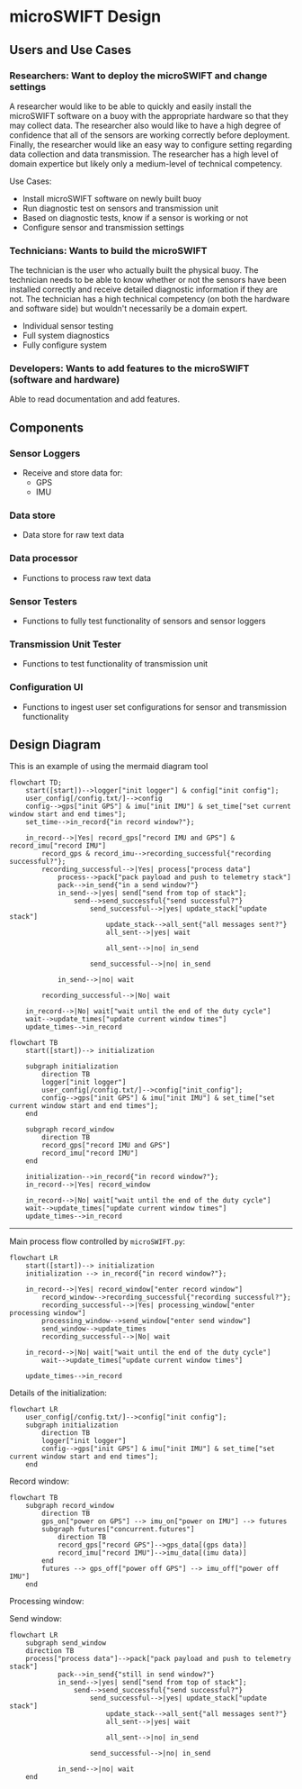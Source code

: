 # microSWIFT Design

## Users and Use Cases

### Researchers: Want to deploy the microSWIFT and change settings

A researcher would like to be able to quickly and easily install the microSWIFT software on a buoy with the appropriate hardware so that they may collect data. The researcher also would like to have a high degree of confidence that all of the sensors are working correctly before deployment. Finally, the researcher would like an easy way to configure setting regarding data collection and data transmission. The researcher has a high level of domain expertice but likely only a medium-level of technical competency.

Use Cases:

* Install microSWIFT software on newly built buoy
* Run diagnostic test on sensors and transmission unit
* Based on diagnostic tests, know if a sensor is working or not
* Configure sensor and transmission settings

### Technicians: Wants to build the microSWIFT

The technician is the user who actually built the physical buoy. The technician needs to be able to know whether or not the sensors have been installed correctly and receive detailed diagnostic information if they are not. The technician has a high technical competency (on both the hardware and software side) but wouldn't necessarily be a domain expert.

* Individual sensor testing
* Full system diagnostics
* Fully configure system

### Developers: Wants to add features to the microSWIFT (software and hardware)

Able to read documentation and add features.

## Components

### Sensor Loggers
* Receive and store data for:
	* GPS
	* IMU

### Data store
* Data store for raw text data

### Data processor
* Functions to process raw text data

### Sensor Testers
* Functions to fully test functionality of sensors and sensor loggers

### Transmission Unit Tester
* Functions to test functionality of transmission unit

### Configuration UI
* Functions to ingest user set configurations for sensor and transmission functionality


## Design Diagram 
This is an example of using the mermaid diagram tool 

```mermaid
flowchart TD;
    start([start])-->logger["init logger"] & config["init config"];
    user_config[/config.txt/]-->config
    config-->gps["init GPS"] & imu["init IMU"] & set_time["set current window start and end times"];
    set_time-->in_record{"in record window?"};

    in_record-->|Yes| record_gps["record IMU and GPS"] & record_imu["record IMU"]
        record_gps & record_imu-->recording_successful{"recording successful?"};
        recording_successful-->|Yes| process["process data"]
            process-->pack["pack payload and push to telemetry stack"]
            pack-->in_send{"in a send window?"}
            in_send-->|yes| send["send from top of stack"];
                send-->send_successful{"send successful?"}
                    send_successful-->|yes| update_stack["update stack"]
                        update_stack-->all_sent{"all messages sent?"}
                        all_sent-->|yes| wait

                        all_sent-->|no| in_send

                    send_successful-->|no| in_send

            in_send-->|no| wait

        recording_successful-->|No| wait

    in_record-->|No| wait["wait until the end of the duty cycle"]
    wait-->update_times["update current window times"]    
    update_times-->in_record

```

```mermaid
flowchart TB
    start([start])--> initialization

    subgraph initialization
        direction TB
        logger["init logger"]
        user_config[/config.txt/]-->config["init_config"];
        config-->gps["init GPS"] & imu["init IMU"] & set_time["set current window start and end times"];
    end

    subgraph record_window
        direction TB
        record_gps["record IMU and GPS"]
        record_imu["record IMU"]
    end

    initialization-->in_record{"in record window?"};
    in_record-->|Yes| record_window

    in_record-->|No| wait["wait until the end of the duty cycle"]
    wait-->update_times["update current window times"]    
    update_times-->in_record

```
---

Main process flow controlled by `microSWIFT.py`:
```mermaid
flowchart LR
    start([start])--> initialization
    initialization --> in_record{"in record window?"};
    
    in_record-->|Yes| record_window["enter record window"]
        record_window-->recording_successful{"recording successful?"};
        recording_successful-->|Yes| processing_window["enter processing window"]
        processing_window-->send_window["enter send window"]
        send_window-->update_times
        recording_successful-->|No| wait

    in_record-->|No| wait["wait until the end of the duty cycle"]
        wait-->update_times["update current window times"]
    
    update_times-->in_record

```

Details of the initialization:
```mermaid
flowchart LR
    user_config[/config.txt/]-->config["init config"];
    subgraph initialization
        direction TB
        logger["init logger"]
        config-->gps["init GPS"] & imu["init IMU"] & set_time["set current window start and end times"];
    end
```

Record window:
```mermaid
flowchart TB
    subgraph record_window
        direction TB
        gps_on["power on GPS"] --> imu_on["power on IMU"] --> futures
        subgraph futures["concurrent.futures"]
            direction TB
            record_gps["record GPS"]-->gps_data[(gps data)]
            record_imu["record IMU"]-->imu_data[(imu data)]
        end
        futures --> gps_off["power off GPS"] --> imu_off["power off IMU"]
    end
```

Processing window:

Send window:
```mermaid
flowchart LR
    subgraph send_window
    direction TB
    process["process data"]-->pack["pack payload and push to telemetry stack"]
            pack-->in_send{"still in send window?"}
            in_send-->|yes| send["send from top of stack"];
                send-->send_successful{"send successful?"}
                    send_successful-->|yes| update_stack["update stack"]
                        update_stack-->all_sent{"all messages sent?"}
                        all_sent-->|yes| wait

                        all_sent-->|no| in_send

                    send_successful-->|no| in_send

            in_send-->|no| wait 
    end
```
